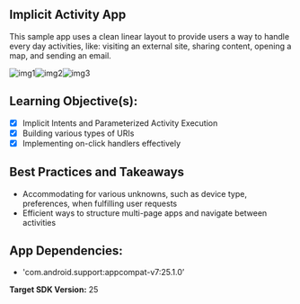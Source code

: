 ## Implicit Activity App

This sample app uses a clean linear layout to provide users a way to handle every day activities, like: visiting an external site, sharing content, opening a map, and sending an email.
 

![img1](https://ucarecdn.com/03218969-3878-4e91-beea-64932cc36fdf/)![img2](https://ucarecdn.com/26b32463-1ce7-426e-b20b-08adec5a17d4/)![img3](https://ucarecdn.com/f227b1b5-6c45-4552-a47b-8fad80d6b0f5/)

## Learning Objective(s):

- [x] Implicit Intents and Parameterized Activity Execution
- [x] Building various types of URIs
- [x] Implementing on-click handlers effectively 

## Best Practices and Takeaways 
-	Accommodating for various unknowns, such as device type, preferences, when fulfilling user requests
- Efficient ways to structure multi-page apps and navigate between activities

## App Dependencies: 
-	'com.android.support:appcompat-v7:25.1.0’

**Target SDK Version:** 25
